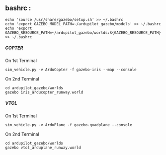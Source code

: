 ## bashrc :
````
echo 'source /usr/share/gazebo/setup.sh' >> ~/.bashrc
echo 'export GAZEBO_MODEL_PATH=~/ardupilot_gazebo/models' >> ~/.bashrc
echo 'export GAZEBO_RESOURCE_PATH=~/ardupilot_gazebo/worlds:${GAZEBO_RESOURCE_PATH}' >> ~/.bashrc
````
##### COPTER

On 1st Terminal
````
sim_vehicle.py -v ArduCopter -f gazebo-iris --map --console
````

On 2nd Terminal

````
cd ardupilot_gazebo/worlds
gazebo iris_arducopter_runway.world
````

##### VTOL

On 1st Terminal
````
sim_vehicle.py -v ArduPlane -f gazebo-quadplane --console
````

On 2nd Terminal

````
cd ardupilot_gazebo/worlds
gazebo vtol_arduplane_runway.world
````

